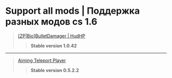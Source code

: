 # Support all mods | Поддержка разных модов cs 1.6


>[[ZP|Bio]BulletDamager | HudHP](http://amx-x.ru/viewtopic.php?f=12&t=36156#p286684 "Поддерживаемый ресурс")
>>**Stable version 1.0.42**
---
>[Aiming Teleport Player](http://amx-x.ru/viewtopic.php?f=11&t=35965#p285271 "Поддерживаемый ресурс")
>>**Stable version 0.5.2.2**
